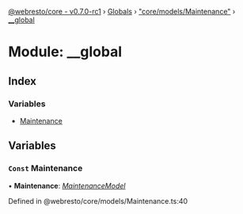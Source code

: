[@webresto/core - v0.7.0-rc1](../README.md) › [Globals](../globals.md) › ["core/models/Maintenance"](_core_models_maintenance_.md) › [__global](_core_models_maintenance_.__global.md)

# Module: __global

## Index

### Variables

* [Maintenance](_core_models_maintenance_.__global.md#const-maintenance)

## Variables

### `Const` Maintenance

• **Maintenance**: *[MaintenanceModel](../interfaces/_core_models_maintenance_.maintenancemodel.md)*

Defined in @webresto/core/models/Maintenance.ts:40
